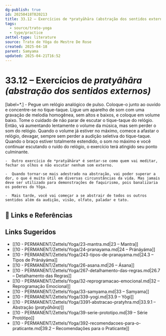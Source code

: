 ```yaml
---
dg-publish: true
id: 20250418T020213
title: 33.12 – Exercícios de *pratyāhāra (abstração dos sentidos externos)*
tags:
  - source/trato-yoga
  - type/practice
zettel-type: literature
source: Trato de Yôga do Mestre De Rose
created: 2025-04-18
parent: Samyama
updated: 2025-04-21T16:52
---
```


# 33.12 – Exercícios de *pratyāhāra (abstração dos sentidos externos)*

[label=*.]
    -  Pegue um relógio analógico de pulso. Coloque-o junto ao ouvido e concentre-se no tique-taque. Ligue um aparelho de som com uma gravação de melodia homogênea, sem altos e baixos, e coloque em volume baixo. Tome o cuidado de não parar de escutar o tique-taque do relógio. Então, vá aumentando lentamente o volume da música, mas sem perder o som do relógio. Quando o volume já estiver no máximo, comece a afastar o relógio, devagar, sempre sem perder a audição seletiva do tique-taque. Quando o braço estiver totalmente estendido, o som no máximo e você continuar escutando o ruído do relógio, o exercício terá atingido seu ponto culminante.
    
    -  Outro exercício de *pratyāhāra* é sentar-se como quem vai meditar, fechar os olhos e não escutar nenhum som externo.
    
    -  Quando tornar-se mais adestrado na abstração, vai poder superar a dor, o que é muito útil em diversas circunstâncias da vida. Mas jamais deve ser utilizado para demonstrações de faquirismo, pois banalizaria os poderes do Yôga.
    
    -  Mais tarde, você vai começar a se abstrair de todos os outros sentidos além da audição, visão, olfato, paladar e tato.

## 🔗 Links e Referências

## Links Sugeridos

- [[10 - PERMANENT/Zettels/Yoga/23-mantra.md|23 – Mantra]]
- [[10 - PERMANENT/Zettels/Yoga/24-pranayama.md|24 – Pránáyáma]]
- [[10 - PERMANENT/Zettels/Yoga/243-tipos-de-pranayama.md|24.3 – Tipos de Pránáyáma]]
- [[10 - PERMANENT/Zettels/Yoga/26-asana.md|26 – Ásana]]
- [[10 - PERMANENT/Zettels/Yoga/267-detalhamento-das-regras.md|26.7 – Detalhamento das Regras]]
- [[10 - PERMANENT/Zettels/Yoga/32-reprogramacao-emocional.md|32 – Reprogramação Emocional]]
- [[10 - PERMANENT/Zettels/Yoga/33-samyama.md|33 – Samyama]]
- [[10 - PERMANENT/Zettels/Yoga/339-yogi.md|33.9 – Yôgi]]
- [[10 - PERMANENT/Zettels/Yoga/3391-abstracao-pratyhra.md|33.9.1 – Abstração (*pratyāhāra)*]]
- [[10 - PERMANENT/Zettels/Yoga/39-serie-prototipo.md|39 – Série Protótipo]]
- [[10 - PERMANENT/Zettels/Yoga/392-recomendacoes-para-o-praticante.md|39.2 – Recomendações para o Praticante]]